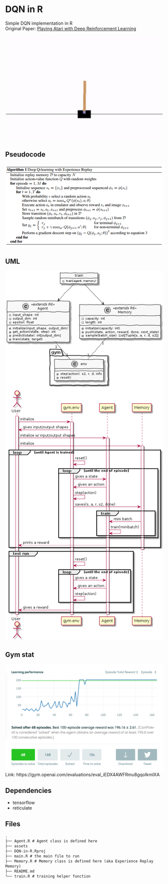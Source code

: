 # DQN in R
Simple DQN implementation in R  
Original Paper: [Playing Atari with Deep Reinforcement Learning](https://www.cs.toronto.edu/~vmnih/docs/dqn.pdf)
<div align="center">
<img src="assets/output.gif" width="500px" />
</div>

## Pseudocode

<div align="center">
<img src="assets/algorithm.png" />
</div>

## UML

<div align="center">
<img src="assets/class_uml.png"/>
<img src="assets/seq_uml.png"/>
</div>


## Gym stat
<div align="center">
<img src="assets/gym.png" />
</div>
Link: https://gym.openai.com/evaluations/eval_iEDX4AWFRmu8gqoIkmlXA

## Dependencies
- tensorflow
- reticulate


## Files
```
.
├── Agent.R # Agent class is defined here
├── assets 
├── DQN-in-R.Rproj
├── main.R # the main file to run
├── Memory.R # Memory class is defined here (aka Experience Replay Memory)
├── README.md
└── train.R # training helper function
```
